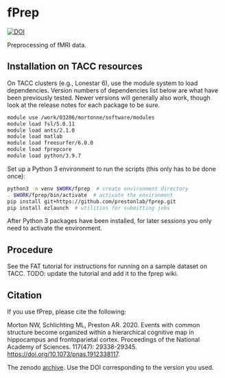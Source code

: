 # fPrep

[![DOI](https://zenodo.org/badge/DOI/10.5281/zenodo.5904032.svg)](https://doi.org/10.5281/zenodo.5904032)

Preprocessing of fMRI data.


## Installation on TACC resources

On TACC clusters (e.g., Lonestar 6), use the module system to load dependencies. 
Version numbers of dependencies list below are what have been previously tested.
Newer versions will generally also work, though look at the release notes for each package to be sure.
```bash
module use /work/03206/mortonne/software/modules
module load fsl/5.0.11
module load ants/2.1.0
module load matlab
module load freesurfer/6.0.0
module load fprepcore
module load python/3.9.7
```

Set up a Python 3 environment to run the scripts (this only has to be done once):
```bash
python3 -m venv $WORK/fprep  # create environment directory
. $WORK/fprep/bin/activate  # activate the environment
pip install git+https://github.com/prestonlab/fprep.git
pip install ezlaunch  # utilities for submitting jobs
```

After Python 3 packages have been installed, for later sessions you only need to activate the environment.


## Procedure

See the FAT tutorial for instructions for running on a sample dataset on TACC.
TODO: update the tutorial and add it to the fprep wiki.


## Citation

If you use fPrep, please cite the following:

Morton NW, Schlichting ML, Preston AR. 2020. 
Events with common structure become organized within a hierarchical cognitive map in hippocampus and frontoparietal cortex. 
Proceedings of the National Academy of Sciences.
117(47): 29338-29345. https://doi.org/10.1073/pnas.1912338117.

The zenodo [archive](https://doi.org/10.5281/zenodo.5904032).
Use the DOI corresponding to the version you used.
